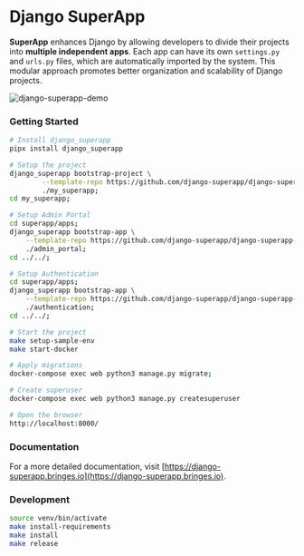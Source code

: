 # Django SuperApp
**SuperApp** enhances Django by allowing developers to divide their projects into **multiple independent apps**. Each app can have its own `settings.py` and `urls.py` files, which are automatically imported by the system. This modular approach promotes better organization and scalability of Django projects.


![django-superapp-demo](https://django-superapp.bringes.io/assets/docs/admin-portal/admin-portal.png "Django SuperApp")

### Getting Started
```bash
# Install django_superapp
pipx install django_superapp

# Setup the project
django_superapp bootstrap-project \
        --template-repo https://github.com/django-superapp/django-superapp-default-project \
        ./my_superapp;
cd my_superapp;

# Setup Admin Portal
cd superapp/apps;
django_superapp bootstrap-app \
    --template-repo https://github.com/django-superapp/django-superapp-admin-portal \
    ./admin_portal;
cd ../../;

# Setup Authentication
cd superapp/apps;
django_superapp bootstrap-app \
    --template-repo https://github.com/django-superapp/django-superapp-authentication \
    ./authentication;
cd ../../;

# Start the project
make setup-sample-env
make start-docker

# Apply migrations
docker-compose exec web python3 manage.py migrate;

# Create superuser
docker-compose exec web python3 manage.py createsuperuser

# Open the browser
http://localhost:8000/
```

### Documentation
For a more detailed documentation, visit [https://django-superapp.bringes.io](https://django-superapp.bringes.io).

### Development
```bash
source venv/bin/activate
make install-requirements
make install
make release
```

